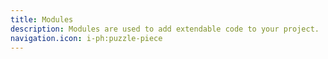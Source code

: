 ```yaml
---
title: Modules
description: Modules are used to add extendable code to your project.
navigation.icon: i-ph:puzzle-piece
---
```

